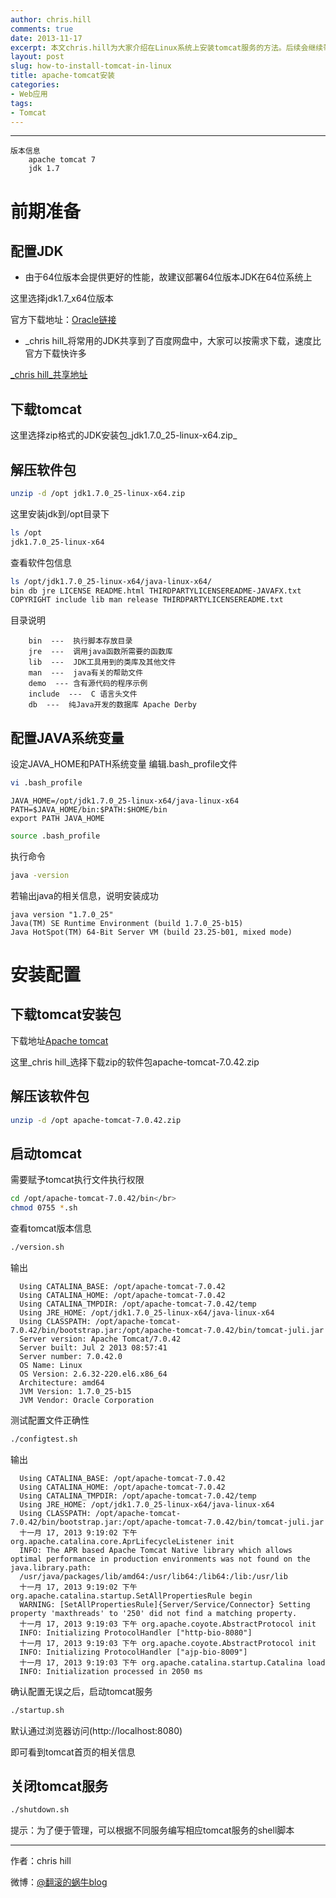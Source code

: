 ```yaml
---
author: chris.hill
comments: true
date: 2013-11-17 
excerpt: 本文chris.hill为大家介绍在Linux系统上安装tomcat服务的方法。后续会继续带来有关tomcat服务的其他内容。欢迎关注。
layout: post
slug: how-to-install-tomcat-in-linux
title: apache-tomcat安装
categories:
- Web应用
tags:
- Tomcat
---
```


* * *





    版本信息
        apache tomcat 7
        jdk 1.7




# 前期准备





## 配置JDK







  * 由于64位版本会提供更好的性能，故建议部署64位版本JDK在64位系统上





这里选择jdk1.7_x64位版本



<!-- more -->



官方下载地址：[Oracle链接](http://www.oracle.com/technetwork/java/javase/downloads/index.html)







  * _chris hill_将常用的JDK共享到了百度网盘中，大家可以按需求下载，速度比官方下载快许多





[_chris hill_共享地址](http://pan.baidu.com/s/1tcKJS)





## 下载tomcat





这里选择zip格式的JDK安装包_jdk1.7.0_25-linux-x64.zip_





## 解压软件包



```sh
unzip -d /opt jdk1.7.0_25-linux-x64.zip
```




这里安装jdk到/opt目录下




    
```sh
ls /opt 
jdk1.7.0_25-linux-x64
```



查看软件包信息

    
```sh
ls /opt/jdk1.7.0_25-linux-x64/java-linux-x64/
bin db jre LICENSE README.html THIRDPARTYLICENSEREADME-JAVAFX.txt
COPYRIGHT include lib man release THIRDPARTYLICENSEREADME.txt
```





目录说明




```
    bin  ---  执行脚本存放目录
    jre  ---  调用java函数所需要的函数库
    lib  ---  JDK工具用到的类库及其他文件
    man  ---  java有关的帮助文件
    demo  --- 含有源代码的程序示例
    include  ---  C 语言头文件
    db  ---  纯Java开发的数据库 Apache Derby
```


## 配置JAVA系统变量





设定JAVA_HOME和PATH系统变量
编辑.bash_profile文件




    
```sh
vi .bash_profile
```


```
JAVA_HOME=/opt/jdk1.7.0_25-linux-x64/java-linux-x64 
PATH=$JAVA_HOME/bin:$PATH:$HOME/bin 
export PATH JAVA_HOME
```




    
```sh
source .bash_profile
```




执行命令




    
```sh
java -version
```




若输出java的相关信息，说明安装成功




```
java version "1.7.0_25"
Java(TM) SE Runtime Environment (build 1.7.0_25-b15)
Java HotSpot(TM) 64-Bit Server VM (build 23.25-b01, mixed mode)
``` 





# 安装配置





## 下载tomcat安装包





下载地址[Apache tomcat](http://tomcat.apache.org/download-70.cgi)





这里_chris hill_选择下载zip的软件包apache-tomcat-7.0.42.zip





## 解压该软件包




    
```sh
unzip -d /opt apache-tomcat-7.0.42.zip
```




## 启动tomcat





需要赋予tomcat执行文件执行权限




    
```sh
cd /opt/apache-tomcat-7.0.42/bin</br>
chmod 0755 *.sh
```





查看tomcat版本信息




    
```sh
./version.sh
```




输出




```
  Using CATALINA_BASE: /opt/apache-tomcat-7.0.42
  Using CATALINA_HOME: /opt/apache-tomcat-7.0.42
  Using CATALINA_TMPDIR: /opt/apache-tomcat-7.0.42/temp
  Using JRE_HOME: /opt/jdk1.7.0_25-linux-x64/java-linux-x64
  Using CLASSPATH: /opt/apache-tomcat-7.0.42/bin/bootstrap.jar:/opt/apache-tomcat-7.0.42/bin/tomcat-juli.jar
  Server version: Apache Tomcat/7.0.42
  Server built: Jul 2 2013 08:57:41
  Server number: 7.0.42.0
  OS Name: Linux
  OS Version: 2.6.32-220.el6.x86_64
  Architecture: amd64
  JVM Version: 1.7.0_25-b15
  JVM Vendor: Oracle Corporation
```






测试配置文件正确性




    
```sh
./configtest.sh
```




输出




```
  Using CATALINA_BASE: /opt/apache-tomcat-7.0.42
  Using CATALINA_HOME: /opt/apache-tomcat-7.0.42
  Using CATALINA_TMPDIR: /opt/apache-tomcat-7.0.42/temp
  Using JRE_HOME: /opt/jdk1.7.0_25-linux-x64/java-linux-x64
  Using CLASSPATH: /opt/apache-tomcat-7.0.42/bin/bootstrap.jar:/opt/apache-tomcat-7.0.42/bin/tomcat-juli.jar
  十一月 17, 2013 9:19:02 下午 org.apache.catalina.core.AprLifecycleListener init
  INFO: The APR based Apache Tomcat Native library which allows optimal performance in production environments was not found on the java.library.path:
  /usr/java/packages/lib/amd64:/usr/lib64:/lib64:/lib:/usr/lib
  十一月 17, 2013 9:19:02 下午 org.apache.catalina.startup.SetAllPropertiesRule begin
  WARNING: [SetAllPropertiesRule]{Server/Service/Connector} Setting property 'maxthreads' to '250' did not find a matching property.
  十一月 17, 2013 9:19:03 下午 org.apache.coyote.AbstractProtocol init
  INFO: Initializing ProtocolHandler ["http-bio-8080"]
  十一月 17, 2013 9:19:03 下午 org.apache.coyote.AbstractProtocol init
  INFO: Initializing ProtocolHandler ["ajp-bio-8009"]
  十一月 17, 2013 9:19:03 下午 org.apache.catalina.startup.Catalina load
  INFO: Initialization processed in 2050 ms
```







确认配置无误之后，启动tomcat服务




    
```sh
./startup.sh
```




默认通过浏览器访问(http://localhost:8080)





即可看到tomcat首页的相关信息





## 关闭tomcat服务




    
```sh
./shutdown.sh
```




提示：为了便于管理，可以根据不同服务编写相应tomcat服务的shell脚本





* * *





作者：chris hill





微博：[@翻滚的蜗牛blog](http://wwww.weibo.com/weittor)




